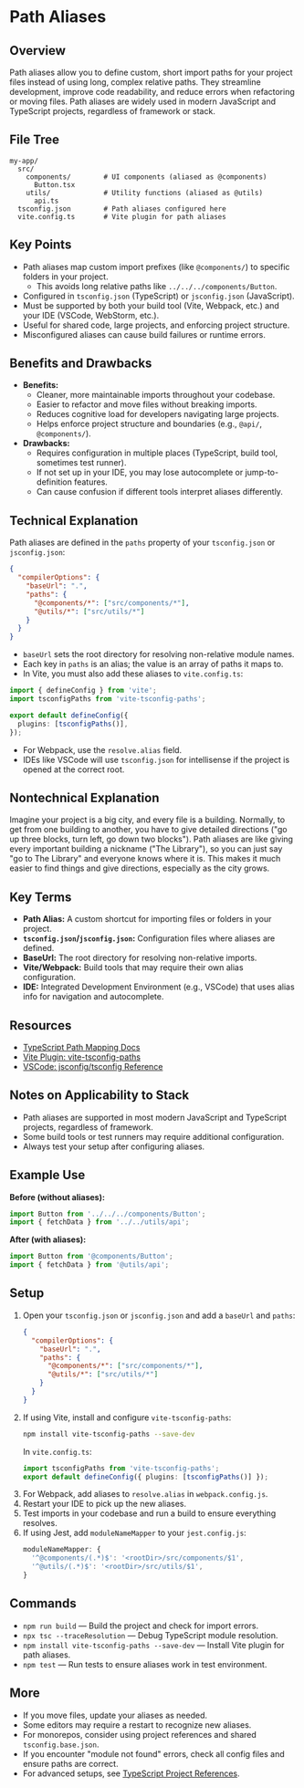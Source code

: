 # Path Aliases

## Overview
Path aliases allow you to define custom, short import paths for your project files instead of using long, complex relative paths. They streamline development, improve code readability, and reduce errors when refactoring or moving files. Path aliases are widely used in modern JavaScript and TypeScript projects, regardless of framework or stack.

## File Tree
```
my-app/
  src/
    components/        # UI components (aliased as @components)
      Button.tsx
    utils/             # Utility functions (aliased as @utils)
      api.ts
  tsconfig.json        # Path aliases configured here
  vite.config.ts       # Vite plugin for path aliases
```

## Key Points
- Path aliases map custom import prefixes (like `@components/`) to specific folders in your project.
  - This avoids long relative paths like `../../../components/Button`.
- Configured in `tsconfig.json` (TypeScript) or `jsconfig.json` (JavaScript).
- Must be supported by both your build tool (Vite, Webpack, etc.) and your IDE (VSCode, WebStorm, etc.).
- Useful for shared code, large projects, and enforcing project structure.
- Misconfigured aliases can cause build failures or runtime errors.

## Benefits and Drawbacks
- **Benefits:**
  - Cleaner, more maintainable imports throughout your codebase.
  - Easier to refactor and move files without breaking imports.
  - Reduces cognitive load for developers navigating large projects.
  - Helps enforce project structure and boundaries (e.g., `@api/`, `@components/`).
- **Drawbacks:**
  - Requires configuration in multiple places (TypeScript, build tool, sometimes test runner).
  - If not set up in your IDE, you may lose autocomplete or jump-to-definition features.
  - Can cause confusion if different tools interpret aliases differently.

## Technical Explanation
Path aliases are defined in the `paths` property of your `tsconfig.json` or `jsconfig.json`:

```json
{
  "compilerOptions": {
    "baseUrl": ".",
    "paths": {
      "@components/*": ["src/components/*"],
      "@utils/*": ["src/utils/*"]
    }
  }
}
```

- `baseUrl` sets the root directory for resolving non-relative module names.
- Each key in `paths` is an alias; the value is an array of paths it maps to.
- In Vite, you must also add these aliases to `vite.config.ts`:

```ts
import { defineConfig } from 'vite';
import tsconfigPaths from 'vite-tsconfig-paths';

export default defineConfig({
  plugins: [tsconfigPaths()],
});
```

- For Webpack, use the `resolve.alias` field.
- IDEs like VSCode will use `tsconfig.json` for intellisense if the project is opened at the correct root.

## Nontechnical Explanation
Imagine your project is a big city, and every file is a building. Normally, to get from one building to another, you have to give detailed directions ("go up three blocks, turn left, go down two blocks"). Path aliases are like giving every important building a nickname ("The Library"), so you can just say "go to The Library" and everyone knows where it is. This makes it much easier to find things and give directions, especially as the city grows.

## Key Terms
- **Path Alias:** A custom shortcut for importing files or folders in your project.
- **`tsconfig.json`/`jsconfig.json`:** Configuration files where aliases are defined.
- **BaseUrl:** The root directory for resolving non-relative imports.
- **Vite/Webpack:** Build tools that may require their own alias configuration.
- **IDE:** Integrated Development Environment (e.g., VSCode) that uses alias info for navigation and autocomplete.

## Resources
- [TypeScript Path Mapping Docs](https://www.typescriptlang.org/tsconfig#paths)
- [Vite Plugin: vite-tsconfig-paths](https://github.com/aleclarson/vite-tsconfig-paths)
- [VSCode: jsconfig/tsconfig Reference](https://code.visualstudio.com/docs/languages/jsconfig)

## Notes on Applicability to Stack
- Path aliases are supported in most modern JavaScript and TypeScript projects, regardless of framework.
- Some build tools or test runners may require additional configuration.
- Always test your setup after configuring aliases.

## Example Use
**Before (without aliases):**
```ts
import Button from '../../../components/Button';
import { fetchData } from '../../utils/api';
```

**After (with aliases):**
```ts
import Button from '@components/Button';
import { fetchData } from '@utils/api';
```

## Setup
1. Open your `tsconfig.json` or `jsconfig.json` and add a `baseUrl` and `paths`:
   ```json
   {
     "compilerOptions": {
       "baseUrl": ".",
       "paths": {
         "@components/*": ["src/components/*"],
         "@utils/*": ["src/utils/*"]
       }
     }
   }
   ```
2. If using Vite, install and configure `vite-tsconfig-paths`:
   ```sh
   npm install vite-tsconfig-paths --save-dev
   ```
   In `vite.config.ts`:
   ```ts
   import tsconfigPaths from 'vite-tsconfig-paths';
   export default defineConfig({ plugins: [tsconfigPaths()] });
   ```
3. For Webpack, add aliases to `resolve.alias` in `webpack.config.js`.
4. Restart your IDE to pick up the new aliases.
5. Test imports in your codebase and run a build to ensure everything resolves.
6. If using Jest, add `moduleNameMapper` to your `jest.config.js`:
   ```js
   moduleNameMapper: {
     '^@components/(.*)$': '<rootDir>/src/components/$1',
     '^@utils/(.*)$': '<rootDir>/src/utils/$1',
   }
   ```

## Commands
- `npm run build` — Build the project and check for import errors.
- `npx tsc --traceResolution` — Debug TypeScript module resolution.
- `npm install vite-tsconfig-paths --save-dev` — Install Vite plugin for path aliases.
- `npm test` — Run tests to ensure aliases work in test environment.

## More
- If you move files, update your aliases as needed.
- Some editors may require a restart to recognize new aliases.
- For monorepos, consider using project references and shared `tsconfig.base.json`.
- If you encounter "module not found" errors, check all config files and ensure paths are correct.
- For advanced setups, see [TypeScript Project References](https://www.typescriptlang.org/docs/handbook/project-references.html). 